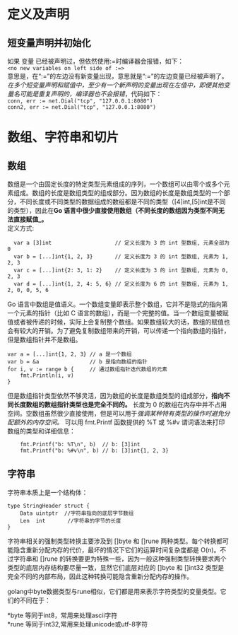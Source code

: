 # 定义及声明 #
## 短变量声明并初始化 ##
如果 变量 已经被声明过，但依然使用:=时编译器会报错，如下：  
`<no new variables on left side of :=>`  
意思是，在“:=”的左边没有新变量出现，意思就是“:=”的左边变量已经被声明了。  
_在多个短变量声明和赋值中，至少有一个新声明的变量出现在左值中，即便其他变量名可能是重复声明的，编译器也不会报错_，代码如下：  
`conn, err := net.Dial("tcp", "127.0.0.1:8080")`  
`conn2, err := net.Dial("tcp", "127.0.0.1:8080")`

#  数组、字符串和切片 #
## 数组 ##  
数组是一个由固定长度的特定类型元素组成的序列，一个数组可以由零个或多个元素组成。数组的长度是数组类型的组成部分。因为数组的长度是数组类型的一个部分，不同长度或不同类型的数据组成的数组都是不同的类型（[4]int,[5]int是不同的类型），因此在**Go 语言中很少直接使用数组（不同长度的数组因为类型不同无法直接赋值_。**  
定义方式:  
```
  var a [3]int                    // 定义长度为 3 的 int 型数组, 元素全部为 0    
  var b = [...]int{1, 2, 3}       // 定义长度为 3 的 int 型数组, 元素为 1, 2, 3   
  var c = [...]int{2: 3, 1: 2}    // 定义长度为 3 的 int 型数组, 元素为 0, 2, 3   
  var d = [...]int{1, 2, 4: 5, 6} // 定义长度为 6 的 int 型数组, 元素为 1, 2, 0, 0, 5, 6
```
Go 语言中数组是值语义。一个数组变量即表示整个数组，它并不是隐式的指向第一个元素的指针（比如 C 语言的数组），而是一个完整的值。当一个数组变量被赋值或者被传递的时候，实际上会复制整个数组。如果数组较大的话，数组的赋值也会有较大的开销。为了避免复制数组带来的开销，可以传递一个指向数组的指针，但是数组指针并不是数组。
```
var a = [...]int{1, 2, 3} // a 是一个数组
var b = &a                // b 是指向数组的指针
for i, v := range b {     // 通过数组指针迭代数组的元素
	fmt.Println(i, v)
}
```
但是数组指针类型依然不够灵活，因为数组的长度是数组类型的组成部分，**指向不同长度数组的数组指针类型也是完全不同的。**
长度为 0 的数组在内存中并不占用空间。空数组虽然很少直接使用，但是可以用于*强调某种特有类型的操作时避免分配额外的内存空间。*
可以用 fmt.Printf 函数提供的 %T 或 %#v 谓词语法来打印数组的类型和详细信息：
```
	fmt.Printf("b: %T\n", b)  // b: [3]int
	fmt.Printf("b: %#v\n", b) // b: [3]int{1, 2, 3}
```
## 字符串 ##
字符串本质上是一个结构体：
```
type StringHeader struct {
	Data uintptr  //字符串指向的底层字节数组
	Len  int       //字符串的字节的长度
}
```
字符串相关的强制类型转换主要涉及到 []byte 和 []rune 两种类型。每个转换都可能隐含重新分配内存的代价，最坏的情况下它们的运算时间复杂度都是 O(n)。不过字符串和 []rune 的转换要更为特殊一些，因为一般这种强制类型转换要求两个类型的底层内存结构要尽量一致，显然它们底层对应的 []byte 和 []int32 类型是完全不同的内部布局，因此这种转换可能隐含重新分配内存的操作。

golang中byte数据类型与rune相似，它们都是用来表示字符类型的变量类型。它们的不同在于：  
 
*byte 等同于int8，常用来处理ascii字符  
*rune 等同于int32,常用来处理unicode或utf-8字符

